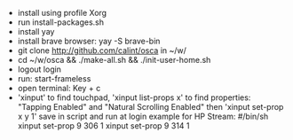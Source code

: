 * install using profile Xorg
* run install-packages.sh
* install yay
* install brave browser: yay -S brave-bin
* git clone http://github.com/calint/osca in ~/w/
* cd ~/w/osca && ./make-all.sh && ./init-user-home.sh
* logout login
* run: start-frameless
* open terminal: Key + c
* 'xinput' to find touchpad, 'xinput list-props x' to find properties:
  "Tapping Enabled" and "Natural Scrolling Enabled"
  then 'xinput set-prop x y 1'
  save in script and run at login
  example for HP Stream:
  #/bin/sh
  xinput set-prop 9 306 1
  xinput set-prop 9 314 1
